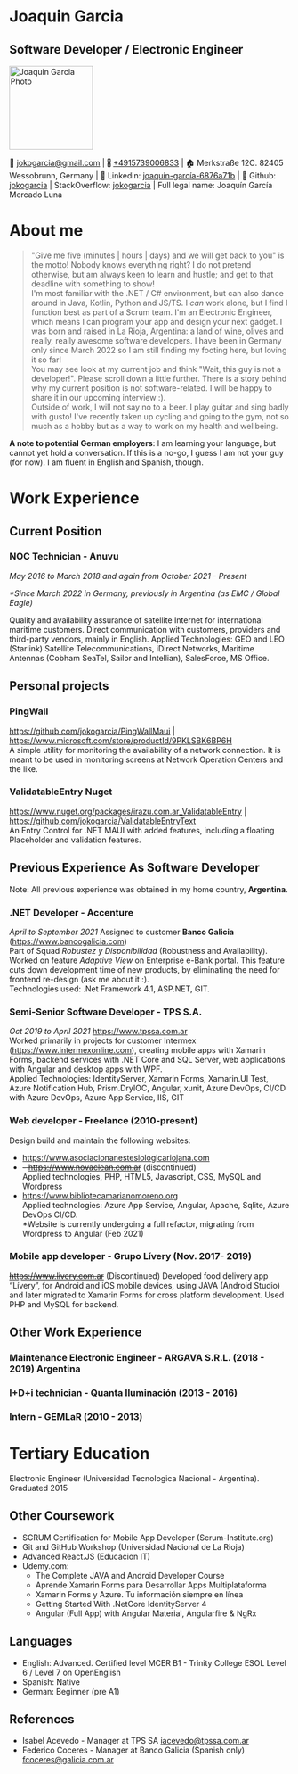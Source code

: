 # Joaquin Garcia

## Software Developer / Electronic Engineer

<img src="https://irazu.com.ar/images/perfil1.jpeg" alt="Joaquin Garcia Photo" style="width:150px"></img>

📧 jokogarcia@gmail.com |
🖁 [+4915739006833](tel://+491601593891) |
🏠 Merkstraße 12C. 82405 Wessobrunn, Germany |
🔗 Linkedin: [joaquín-garcía-6876a71b](https://www.linkedin.com/in/joaqu%C3%ADn-garc%C3%ADa-6876a71b) |
🔗 Github: [jokogarcia](https://github.com/jokogarcia/) |
StackOverflow: [jokogarcia](https://stackoverflow.com/users/3685401/jokogarcia) |
Full legal name: Joaquín García Mercado Luna

# About me

> "Give me five (minutes | hours | days) and we will get back to you" is the motto! Nobody knows everything right? I do not pretend otherwise, but am always keen to learn and hustle; and get to that deadline with something to show!  
> I'm most familiar with the .NET / C# environment, but can also dance around in Java, Kotlin, Python and JS/TS. I _can_ work alone, but I find I function best as part of a Scrum team. I'm an Electronic Engineer, which means I can program your app and design your next gadget.
> I was born and raised in La Rioja, Argentina: a land of wine, olives and really, really awesome software developers. I have been in Germany only since March 2022 so I am still finding my footing here, but loving it so far!  
> You may see look at my current job and think "Wait, this guy is not a developer!". Please scroll down a little further. There is a story behind why my current position is not software-related. I will be happy to share it in our upcoming interview :).  
> Outside of work, I will not say no to a beer. I play guitar and sing badly with gusto! I've recently taken up cycling and going to the gym, not so much as a hobby but as a way to work on my health and wellbeing.  

**A note to potential German employers**: I am learning your language, but cannot yet hold a conversation. If this is a no-go, I guess I am not your guy (for now). I am fluent in English and Spanish, though.

# Work Experience

## Current Position

### NOC Technician - Anuvu

_May 2016 to March 2018 and again from October 2021 - Present_

_\*Since March 2022 in Germany, previously in Argentina (as EMC / Global Eagle)_

Quality and availability assurance of satellite Internet for international maritime customers. Direct communication with customers, providers and third-party vendors, mainly in English.
Applied Technologies: GEO and LEO (Starlink) Satellite Telecommunications, iDirect Networks, Maritime Antennas (Cobham SeaTel, Sailor and Intellian), SalesForce, MS Office.

## Personal projects

### PingWall

https://github.com/jokogarcia/PingWallMaui | https://www.microsoft.com/store/productId/9PKLSBK6BP6H  
A simple utility for monitoring the availability of a network connection. It is meant to be used in monitoring screens at Network Operation Centers and the like.

### ValidatableEntry Nuget

https://www.nuget.org/packages/irazu.com.ar_ValidatableEntry | https://github.com/jokogarcia/ValidatableEntryText  
An Entry Control for .NET MAUI with added features, including a floating Placeholder and validation features.

## Previous Experience As Software Developer

Note: All previous experience was obtained in my home country, **Argentina**.

### .NET Developer - Accenture

_April to September 2021_
Assigned to customer **Banco Galicia** (https://www.bancogalicia.com)  
Part of Squad _Robustez y Disponibilidad_ (Robustness and Availability).  
Worked on feature _Adaptive View_ on Enterprise e-Bank portal. This feature cuts down development time of new products, by eliminating the need for frontend re-design (ask me about it :).  
Technologies used: .Net Framework 4.1, ASP.NET, GIT.

### Semi-Senior Software Developer - TPS S.A.

_Oct 2019 to April 2021_ https://www.tpssa.com.ar  
Worked primarily in projects for customer Intermex (https://www.intermexonline.com), creating mobile apps with Xamarin Forms, backend services with .NET Core and SQL Server, web applications with Angular and desktop apps with WPF.  
Applied Technologies: IdentityServer, Xamarin Forms, Xamarin.UI Test, Azure Notification Hub, Prism.DryIOC, Angular, xunit, Azure DevOps, CI/CD with Azure DevOps, Azure App Service, IIS, GIT

### Web developer - Freelance (2010-present)

Design build and maintain the following websites:

- https://www.asociacionanestesiologicariojana.com
- ~~- https://www.novaclean.com.ar~~ (discontinued)  
  Applied technologies, PHP, HTML5, Javascript, CSS, MySQL and Wordpress
- https://www.bibliotecamarianomoreno.org  
  Applied technologies: Azure App Service, Angular, Apache, Sqlite, Azure DevOps CI/CD.  
  \*Website is currently undergoing a full refactor, migrating from Wordpress to Angular (Feb 2021)

### Mobile app developer - Grupo Lívery (Nov. 2017- 2019)

~~https://www.livery.com.ar~~ (Discontinued)
Developed food delivery app “Lívery”, for Android and iOS mobile devices, using JAVA (Android Studio) and later migrated to Xamarin Forms for cross platform development. Used PHP and MySQL for backend.

## Other Work Experience

### Maintenance Electronic Engineer - ARGAVA S.R.L. (2018 - 2019) Argentina

### I+D+i technician - Quanta Iluminación (2013 - 2016)

### Intern - GEMLaR (2010 - 2013)

# Tertiary Education

Electronic Engineer (Universidad Tecnologica Nacional - Argentina). Graduated 2015

## Other Coursework

- SCRUM Certification for Mobile App Developer (Scrum-Institute.org)
- Git and GitHub Workshop (Universidad Nacional de La Rioja)
- Advanced React.JS (Educacion IT)
- Udemy.com:
  - The Complete JAVA and Android Developer Course
  - Aprende Xamarin Forms para Desarrollar Apps Multiplataforma
  - Xamarin Forms y Azure. Tu información siempre en línea
  - Getting Started With .NetCore IdentityServer 4
  - Angular (Full App) with Angular Material, Angularfire & NgRx

## Languages

- English: Advanced. Certified level MCER B1 - Trinity College ESOL Level 6 / Level 7 on OpenEnglish
- Spanish: Native
- German: Beginner (pre A1)

## References

- Isabel Acevedo - Manager at TPS SA
  iacevedo@tpssa.com.ar
- Federico Coceres - Manager at Banco Galicia (Spanish only)
  fcoceres@galicia.com.ar
